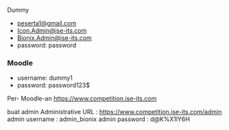 Dummy
- peserta1@gmail.com
- Icon.Admin@ise-its.com
- Bionix.Admin@ise-its.com
- password: password 


### Moodle
- username: dummy1
- password: password123$

Per- Moodle-an
 https://www.competition.ise-its.com

buat admin 
Administrative URL : https://www.competition.ise-its.com/admin
admin username : admin_bionix
admin password : d@K%X1lY6H
